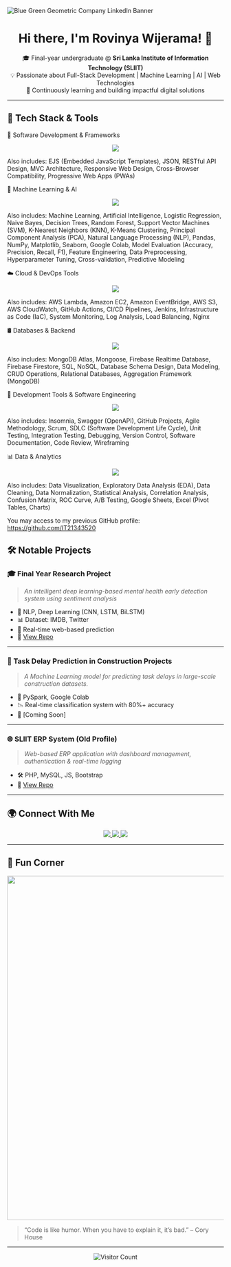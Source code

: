 ![Blue Green Geometric Company LinkedIn Banner](https://github.com/user-attachments/assets/6d1008a7-8573-4b4b-b1fb-ea107ebb7cbd)


<h1 align="center">Hi there, I'm Rovinya Wijerama! 👋</h1>

<p align="center">
  🎓 Final-year undergraduate @ <strong>Sri Lanka Institute of Information Technology (SLIIT)</strong><br/>
  💡 Passionate about Full-Stack Development | Machine Learning | AI | Web Technologies<br/>
  🌱 Continuously learning and building impactful digital solutions<br/>
</p>

---

## 🔧 Tech Stack & Tools

🚀 Software Development & Frameworks
<p align="center"> <img src="https://skillicons.dev/icons?i=react,nodejs,express,nextjs,js,html,css,bootstrap,tailwind,typescript,redux,webpack,npm,ajax" /> </p>
Also includes:
EJS (Embedded JavaScript Templates), JSON, RESTful API Design, MVC Architecture, Responsive Web Design, Cross-Browser Compatibility, Progressive Web Apps (PWAs)

🧠 Machine Learning & AI
<p align="center"> <img src="https://skillicons.dev/icons?i=python,scikit-learn,tensorflow,pytorch,keras,jupyter" /> </p>
Also includes:
Machine Learning, Artificial Intelligence, Logistic Regression, Naive Bayes, Decision Trees, Random Forest, Support Vector Machines (SVM), K-Nearest Neighbors (KNN), K-Means Clustering, Principal Component Analysis (PCA), Natural Language Processing (NLP), Pandas, NumPy, Matplotlib, Seaborn, Google Colab, Model Evaluation (Accuracy, Precision, Recall, F1), Feature Engineering, Data Preprocessing, Hyperparameter Tuning, Cross-validation, Predictive Modeling

☁️ Cloud & DevOps Tools
<p align="center"> <img src="https://skillicons.dev/icons?i=aws,docker,gcp,firebase,heroku,vercel,git,github,gitlab,linux,bash" /> </p>
Also includes:
AWS Lambda, Amazon EC2, Amazon EventBridge, AWS S3, AWS CloudWatch, GitHub Actions, CI/CD Pipelines, Jenkins, Infrastructure as Code (IaC), System Monitoring, Log Analysis, Load Balancing, Nginx

🛢️ Databases & Backend
<p align="center"> <img src="https://skillicons.dev/icons?i=mongodb,mysql,postgres,firebase" /> </p>
Also includes:
MongoDB Atlas, Mongoose, Firebase Realtime Database, Firebase Firestore, SQL, NoSQL, Database Schema Design, Data Modeling, CRUD Operations, Relational Databases, Aggregation Framework (MongoDB)

🧰 Development Tools & Software Engineering
<p align="center"> <img src="https://skillicons.dev/icons?i=vscode,eclipse,postman,figma,canva,trello,jira" /> </p>
Also includes:
Insomnia, Swagger (OpenAPI), GitHub Projects, Agile Methodology, Scrum, SDLC (Software Development Life Cycle), Unit Testing, Integration Testing, Debugging, Version Control, Software Documentation, Code Review, Wireframing

📊 Data & Analytics
<p align="center"> <img src="https://skillicons.dev/icons?i=python,pandas,numpy" /> </p>
Also includes:
Data Visualization, Exploratory Data Analysis (EDA), Data Cleaning, Data Normalization, Statistical Analysis, Correlation Analysis, Confusion Matrix, ROC Curve, A/B Testing, Google Sheets, Excel (Pivot Tables, Charts)

You may access to my previous GitHub profile: https://github.com/IT21343520

## 🛠️ Notable Projects

### 🎓 Final Year Research Project
> *An intelligent deep learning-based mental health early detection system using sentiment analysis*
- 🧠 NLP, Deep Learning (CNN, LSTM, BiLSTM)
- 📊 Dataset: IMDB, Twitter
- 💬 Real-time web-based prediction
- 🔗 [View Repo](https://github.com/rovinyawijeramaofficial/Mental-Health-Detection-System)

---

### 💼 Task Delay Prediction in Construction Projects
> *A Machine Learning model for predicting task delays in large-scale construction datasets.*
- 📁 PySpark, Google Colab
- 📉 Real-time classification system with 80%+ accuracy
- 🔗 [Coming Soon]

---

### 🌐 SLIIT ERP System (Old Profile)
> *Web-based ERP application with dashboard management, authentication & real-time logging*
- 🛠️ PHP, MySQL, JS, Bootstrap
- 🔗 [View Repo](https://github.com/IT21343520/SLIIT-ERP-System)

---

## 🌍 Connect With Me

<p align="center">
  <a href="https://www.linkedin.com/in/rovinya-wijerama-785964215/">
    <img src="https://img.shields.io/badge/LinkedIn-blue?style=for-the-badge&logo=linkedin&logoColor=white" />
  </a>
  <a href="https://www.credly.com/users/rovinya-wijerama">
    <img src="https://img.shields.io/badge/Credly-orange?style=for-the-badge&logo=credly&logoColor=white" />
  </a>
  <a href="mailto:your.email@example.com">
    <img src="https://img.shields.io/badge/Email-me-red?style=for-the-badge&logo=gmail&logoColor=white" />
  </a>
</p>

---

## 🎉 Fun Corner

<p align="center">
  <img src="https://media.giphy.com/media/qgQUggAC3Pfv687qPC/giphy.gif" width="800" />
</p>

> “Code is like humor. When you have to explain it, it’s bad.” – Cory House

---

<p align="center">
  <img src="https://visitor-badge.laobi.icu/badge?page_id=rovinyawijeramaofficial" alt="Visitor Count" />
</p>

